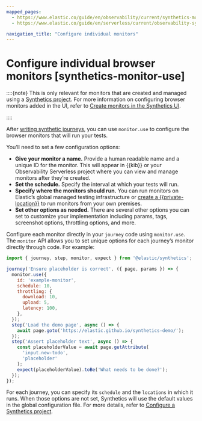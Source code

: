 ```yaml
---
mapped_pages:
  - https://www.elastic.co/guide/en/observability/current/synthetics-monitor-use.html
  - https://www.elastic.co/guide/en/serverless/current/observability-synthetics-monitor-use.html

navigation_title: "Configure individual monitors"
---
```


# Configure individual browser monitors [synthetics-monitor-use]


::::{note}
This is only relevant for monitors that are created and managed using a [Synthetics project](../../../solutions/observability/apps/get-started.md#observability-synthetics-get-started-synthetics-project). For more information on configuring browser monitors added in the UI, refer to [Create monitors in the Synthetics UI](../../../solutions/observability/apps/create-monitors-in-synthetics-app.md).

::::


After [writing synthetic journeys](../../../solutions/observability/apps/write-synthetic-test.md), you can use `monitor.use` to configure the browser monitors that will run your tests.

You’ll need to set a few configuration options:

* **Give your monitor a name.** Provide a human readable name and a unique ID for the monitor. This will appear in {{kib}} or your Observability Serverless project where you can view and manage monitors after they’re created.
* **Set the schedule.** Specify the interval at which your tests will run.
* **Specify where the monitors should run.** You can run monitors on Elastic’s global managed testing infrastructure or [create a {{private-location}}](../../../solutions/observability/apps/monitor-resources-on-private-networks.md) to run monitors from your own premises.
* **Set other options as needed.** There are several other options you can set to customize your implementation including params, tags, screenshot options, throttling options, and more.

Configure each monitor directly in your `journey` code using `monitor.use`. The `monitor` API allows you to set unique options for each journey’s monitor directly through code. For example:

```js
import { journey, step, monitor, expect } from '@elastic/synthetics';

journey('Ensure placeholder is correct', ({ page, params }) => {
  monitor.use({
    id: 'example-monitor',
    schedule: 10,
    throttling: {
      download: 10,
      upload: 5,
      latency: 100,
    },
  });
  step('Load the demo page', async () => {
    await page.goto('https://elastic.github.io/synthetics-demo/');
  });
  step('Assert placeholder text', async () => {
    const placeholderValue = await page.getAttribute(
      'input.new-todo',
      'placeholder'
    );
    expect(placeholderValue).toBe('What needs to be done?');
  });
});
```

For each journey, you can specify its `schedule` and the `locations` in which it runs. When those options are not set, Synthetics will use the default values in the global configuration file. For more details, refer to [Configure a Synthetics project](../../../solutions/observability/apps/configure-synthetics-projects.md).
